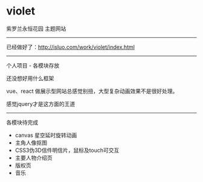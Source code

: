 # violet
紫罗兰永恒花园 主题网站

---

已经做好了：<a href="http://isluo.com/work/violet/index.html" target="_blank">http://isluo.com/work/violet/index.html</a>

---

个人项目 - 各模块存放

还没想好用什么框架

vue、react 做展示型网站总感觉别扭，大型复杂动画效果不是很好处理。

感觉jquery才是这方面的王道

---

各模块待完成

* canvas 星空延时旋转动画
* 主角人像抠图
* CSS3伪3D信件明信片，鼠标及touch可交互
* 主要人物介绍页
* 版权页
* 音乐
